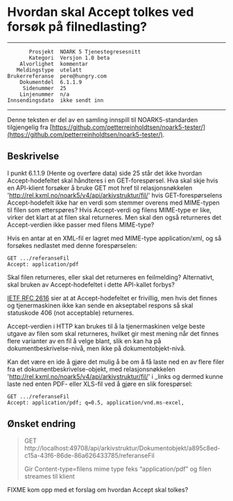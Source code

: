 Hvordan skal Accept tolkes ved forsøk på filnedlasting?
=======================================================

 ------------------  ---------------------------------
           Prosjekt  NOARK 5 Tjenestegresesnitt
           Kategori  Versjon 1.0 beta
        Alvorlighet  kommentar
       Meldingstype  utelatt
    Brukerreferanse  pere@hungry.com
        Dokumentdel  6.1.1.9
         Sidenummer  25
        Linjenummer  n/a
    Innsendingsdato  ikke sendt inn
 ------------------  ---------------------------------

Denne teksten er del av en samling innspill til NOARK5-standarden
tilgjengelig fra [https://github.com/petterreinholdtsen/noark5-tester/](https://github.com/petterreinholdtsen/noark5-tester/).

Beskrivelse
-----------

I punkt 6.1.1.9 (Hente og overføre data) side 25 står det ikke hvordan
Accept-hodefeltet skal håndteres i en GET-forespørsel.  Hva skal skje
hvis en API-klient forsøker å bruke GET mot href til relasjonsnøkkelen
'http://rel.kxml.no/noark5/v4/api/arkivstruktur/fil/' hvis
GET-forespørselens Accept-hodefelt ikke har en verdi som stemmer
overens med MIME-typen til filen som etterspøres?  Hvis Accept-verdi
og filens MIME-type er like, virker det klart at at filen skal
returneres.  Men skal den også returneres det Accept-verdien ikke
passer med filens MIME-type?

Hvis en antar at en XML-fil er lagret med MIME-type application/xml,
og så forsøkes nedlastet med denne forespørselen:

```
GET .../referanseFil
Accept: application/pdf
```

Skal filen returneres, eller skal det returneres en feilmelding?
Alternativt, skal bruken av Accept-hodefeltet i dette API-kallet
forbys?

[IETF RFC
2616](https://www.w3.org/Protocols/rfc2616/rfc2616-sec14.html) sier at
at Accept-hodefeltet er frivillig, men hvis det finnes og
tjenermaskinen ikke kan sende en akseptabel respons så skal statuskode
406 (not acceptable) returneres.

Accept-verdien i HTTP kan brukes til å la tjenermaskinen velge beste
utgave av filen som skal returneres, hvilket gir mest mening når det
finnes flere varianter av en fil å velge blant, slik en kan ha på
dokumentbeskrivelse-nivå, men ikke på dokumentobjekt-nivå.

Kan det være en ide å gjøre det mulig å be om å få laste ned en av
flere filer fra et dokumentbeskrivelse-objekt, med relasjonsnøkkelen
'http://rel.kxml.no/noark5/v4/api/arkivstruktur/fil/' i \_links og
dermed kunne laste ned enten PDF- eller XLS-fil ved å gjøre en slik
forespørsel:

```
GET .../referanseFil
Accept: application/pdf; q=0.5, application/vnd.ms-excel,
```

Ønsket endring
--------------

> GET http://localhost:49708/api/arkivstruktur/Dokumentobjekt/a895c8ed-c15a-43f6-86de-86a626433785/referanseFil
>
> Gir Content-type=filens mime type feks “application/pdf” og filen
> streames til klient

FIXME kom opp med et forslag om hvordan Accept skal tolkes?
